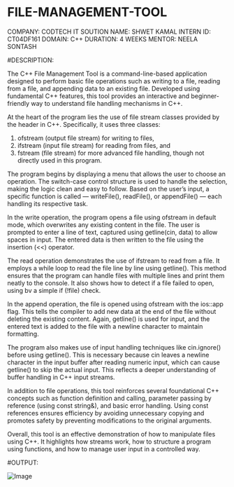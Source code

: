 # FILE-MANAGEMENT-TOOL
COMPANY: CODTECH IT SOUTION 
NAME: SHWET KAMAL
INTERN ID: CT04DF161 
DOMAIN: C++
DURATION: 4 WEEKS
MENTOR: NEELA SONTASH

#DESCRIPTION:

The C++ File Management Tool is a command-line-based application designed to perform basic file operations such as writing to a file, reading from a file, and appending data to an existing file. Developed using fundamental C++ features, this tool provides an interactive and beginner-friendly way to understand file handling mechanisms in C++.

At the heart of the program lies the use of file stream classes provided by the <fstream> header in C++. Specifically, it uses three classes:
1. ofstream (output file stream) for writing to files,
2. ifstream (input file stream) for reading from files, and
3. fstream (file stream) for more advanced file handling, though not directly used in this program.

The program begins by displaying a menu that allows the user to choose an operation. The switch-case control structure is used to handle the selection, making the logic clean and easy to follow. Based on the user’s input, a specific function is called — writeFile(), readFile(), or appendFile() — each handling its respective task.

In the write operation, the program opens a file using ofstream in default mode, which overwrites any existing content in the file. The user is prompted to enter a line of text, captured using getline(cin, data) to allow spaces in input. The entered data is then written to the file using the insertion (<<) operator.

The read operation demonstrates the use of ifstream to read from a file. It employs a while loop to read the file line by line using getline(). This method ensures that the program can handle files with multiple lines and print them neatly to the console. It also shows how to detect if a file failed to open, using bv a simple if (!file) check.

In the append operation, the file is opened using ofstream with the ios::app flag. This tells the compiler to add new data at the end of the file without deleting the existing content. Again, getline() is used for input, and the entered text is added to the file with a newline character to maintain formatting.

The program also makes use of input handling techniques like cin.ignore() before using getline(). This is necessary because cin leaves a newline character in the input buffer after reading numeric input, which can cause getline() to skip the actual input. This reflects a deeper understanding of buffer handling in C++ input streams.

In addition to file operations, this tool reinforces several foundational C++ concepts such as function definition and calling, parameter passing by reference (using const string&), and basic error handling. Using const references ensures efficiency by avoiding unnecessary copying and promotes safety by preventing modifications to the original arguments.

Overall, this tool is an effective demonstration of how to manipulate files using C++. It highlights how streams work, how to structure a program using functions, and how to manage user input in a controlled way. 

#OUTPUT:

![Image](https://github.com/user-attachments/assets/2578d194-e85f-4e6b-82b2-663783dab93b)
